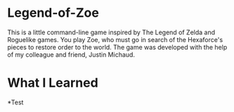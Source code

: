# Legend-of-Zoe
This is a little command-line game inspired by The Legend of Zelda and Roguelike games. You play Zoe, who must go in search of the Hexaforce's pieces to restore order to the world. The game was developed with the help of my colleague and friend, Justin Michaud.

# What I Learned
*Test
